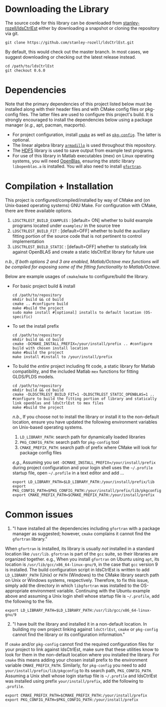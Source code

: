 # Downloading the Library
The source code for this library can be downloaded from [stanley-rozell/ldsCtrlEst](https://github.com/stanley-rozell/ldsCtrlEst) either by downloading a snapshot or cloning the repository via git.
```shell
git clone https://github.com/stanley-rozell/ldsCtrlEst.git
```
By default, this would check out the master branch. In most cases, we suggest downloading or checking out the latest release instead.
```shell
cd /path/to/ldsCtrlEst
git checkout 0.6.0
```

# Dependencies
Note that the primary dependencies of this project listed below must be installed along with their header files and with CMake config files or pkg-config files. The latter files are used to configure this project's build. It is strongly encouraged to install the dependencies below using a package manager (*e.g.*, apt, pacman, macports).

- For project configuration, install [`cmake`](https://cmake.org/) as well as [`pkg-config`](https://gitlab.freedesktop.org/pkg-config/pkg-config). The latter is optional.
- The linear algebra library [`armadillo`](http://arma.sourceforge.net/) is used throughout this repository.
- The [HDF5](https://www.hdfgroup.org/downloads/hdf5/) library is used to save output from example test programs.
- For use of this library in Matlab executables (mex) on Linux operating systems, you will need [OpenBlas](http://www.openblas.net/), ensuring the *static* library `libopenblas.a` is installed. You will also need to install [`gfortran`](https://gcc.gnu.org/fortran/).

# Compilation + Installation
This project is configured/compiled/installed by way of CMake and (on Unix-based operating systems) GNU Make. For configuration with CMake, there are three available options.
1. `LDSCTRLEST_BUILD_EXAMPLES`  : [default= ON] whether to build example programs located under `examples/` in the source tree
2. `LDSCTRLEST_BUILD_FIT`       : [default=OFF] whether to build the auxiliary fitting portion of the source code that is not pertinent to control implementation
3. `LDSCTRLEST_BUILD_STATIC`    : [default=OFF] whether to statically link against OpenBLAS and create a static ldsCtrlEst library for future use

*n.b., If both options 2 and 3 are enabled, Matlab/Octave mex functions will be compiled for exposing some of the fitting functionality to Matlab/Octave.*

Below are example usages of `cmake`/`make` to configure/build the library.
- For basic project build & install
  ```shell
  cd /path/to/repository
  mkdir build && cd build
  cmake .. #configure build
  make #build the project
  sudo make install #[optional] installs to default location (OS-specific)
  ```

- To set the install prefix
  ```shell
  cd /path/to/repository
  mkdir build && cd build
  cmake -DCMAKE_INSTALL_PREFIX=/your/install/prefix .. #configure build with chosen install location
  make #build the project
  make install #install to /your/install/prefix
  ```

- To build the *entire* project including fit code, a static library for Matlab compatibility, and the included Matlab `mex` functions for fitting GLDS/PLDS models.
  ```shell
  cd /path/to/repository
  mkdir build && cd build
  cmake -DLDSCTRLEST_BUILD_FIT=1 -DLDSCTRLEST_STATIC_OPENBLAS=1 .. #configure to build the fitting portion of library and statically link openblas and ldsCtrlEst to mex files
  make #build the project
  ```

  *n.b.*, If you choose not to install the library or install it to the non-default location, ensure you have updated the following environment variables on Unix-based operating systems.
  1. `LD_LIBRARY_PATH`: search path for dynamically loaded libraries
  2. `PKG_CONFIG_PATH`: search path for `pkg-config` tool
  3. `CMAKE_PREFIX_PATH`: search path of prefix where CMake will look for package config files

  *e.g.*, Assuming you set `-DCMAKE_INSTALL_PREFIX=/your/install/prefix` during project configuration and your login shell uses the `~/.profile` startup file, open `~/.profile` in a text editor and add ...
  ```shell
  export LD_LIBRARY_PATH=$LD_LIBRARY_PATH:/your/install/prefix/lib
  export PKG_CONFIG_PATH=$PKG_CONFIG_PATH:/your/install/prefix/lib/pkgconfig
  export CMAKE_PREFIX_PATH=$CMAKE_PREFIX_PATH:/your/install/prefix
  ```

# Common issues

1. "I have installed all the dependencies including `gfortran` with a package manager as suggested; however, `cmake` complains it cannot find the `gfortran` library."

  When `gfortran` is installed, its library is usually *not* installed in a standard location like `/usr/lib`. `gfortran` is part of the `gcc` suite, so their libraries are organized together. e.g., When you install `gfortran` on Ubuntu using `apt`, its location is `/usr/lib/gcc/x86_64-linux-gnu/9`, in the case that `gcc` version 9 is installed. The build configuration script in ldsCtrlEst is written to add `LD_LIBRARY_PATH` (Unix) or `PATH` (Windows) to the CMake library search path on Unix or Windows systems, respectively. Therefore, to fix this issue, simply add the directory in which `libgfortran` was installed to the OS-appropriate environment variable. Continuing with the Ubuntu example above and assuming a Unix login shell whose startup file is `~/.profile`, add the following to the file.
  ```shell
  export LD_LIBRARY_PATH=$LD_LIBRARY_PATH:/usr/lib/gcc/x86_64-linux-gnu/9
  ```

2. "I have built the library and installed it in a non-default location. In building my own project linking against `ldsCtrlEst`, `cmake` or `pkg-config` cannot find the library or its configuration information."

  If `cmake` and/or `pkg-config` cannot find the required configuration files for your project to link against ldsCtrlEst, make sure that these utilities know to look for them in the non-default location where you installed the library. For `cmake` this means adding your chosen install prefix to the environment variable `CMAKE_PREFIX_PATH`. Similarly, for `pkg-config` you need to add `your/install/prefix/lib/pkgconfig` to its search path, `PKG_CONFIG_PATH`. Assuming a Unix shell whose login startup file is `~/.profile` and ldsCtrlEst was installed using prefix `your/install/prefix`, add the following to `.profile`.
  ```shell
  export CMAKE_PREFIX_PATH=$CMAKE_PREFIX_PATH:/your/install/prefix
  export PKG_CONFIG_PATH=$PKG_CONFIG_PATH:/your/install/prefix
  ```
